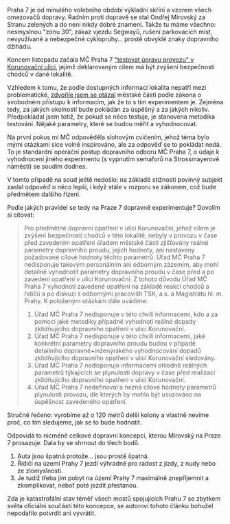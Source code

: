 <!-- dcterms:title = Jak se na Praze 7 dopravně experimentuje -->
<!-- dcterms:abstract = Praha 7 je od minulého volebního období výkladní skříní a vzorem všech omezovačů dopravy. Máme tu všechno: nesmyslnou "zónu 30", zákaz vjezdu Segwayů, rušení parkovacích míst, nevyužívané a nebezpečné cyklopruhy... prostě obvyklé znaky dopravního džihádu. A nejnovější experiment - zúžení v Korunovační ulici. Pojďme se podívat na profesionalismus, s jakým MČ k dopravě přistupuje. -->
<!-- dcterms:creator = Michal Altair Valášek -->
<!-- x4w:pictureUrl = /perex-pictures/20181225-dopravni-experimenty.jpg -->
<!-- x4w:pictureWidth = 150 -->
<!-- x4w:pictureHeight = 150 -->
<!-- x4w:pictureCredits = tanja van den berg-niggendijker via Flickr, CC BY -->
<!-- x4w:coverUrl = /cover-pictures/20181225-dopravni-experimenty.jpg -->
<!-- x4w:coverCredits = Daniel Lobo via Flickr, CC BY -->
<!-- x4w:category = Politika -->
<!-- dcterms:dateAccepted = 2018-12-25 -->

Praha 7 je od minulého volebního období výkladní skříní a vzorem všech omezovačů dopravy. Radním proti dopravě se stal Ondřej Mirovský za Stranu zelených a do není nikdy dobré znamení. Takže tu máme všechno: nesmyslnou "zónu 30", zákaz vjezdu Segwayů, rušení parkovacích míst, nevyužívané a nebezpečné cyklopruhy&hellip; prostě obvyklé znaky dopravního džihádu.

Koncem listopadu začala MČ Praha 7 ["testovat úpravu provozu" v Korunovační ulici](https://www.praha7.cz/v-ulici-korunovacni-se-testuje-uprava-provozu-zvysujici-bezpecnost-chodcu/), jejímž deklarovaným cílem má být zvýšení bezpečnosti chodců v dané lokalitě.

Vzhledem k tomu, že podle dostupných informací lokalita nepatří mezi problematické, [zdvořile jsem se otázal](https://www.infoprovsechny.cz/request/metodika_hodnoceni_uspesnosti_ex) městské části podle zákona o svobodném přístupu k informacím, jak že to s tím experimentem je. Zejména tedy, za jakých okolností bude pokládán za úspěšný a za jakých nikoliv. Předpokládal jsem totiž, že pokud se něco testuje, je stanovena metodika testování. Nějaké parametry, které se budou měřit a vyhodnocovat.

Na první pokus mi MČ odpověděla slohovým cvičením, jehož téma bylo mými otázkami sice volně inspirováno, ale za odpověď se to pokládat nedá. To je standardní operační postup dopravního odboru MČ Praha 7, o údaje k vyhodnocení jiného experimentu (s vypnutím semaforů na Strossmayerově náměstí) se soudím dodnes.

V tomto případě na soud ještě nedošlo: na základě stížnosti povinný subjekt zaslal odpověď o něco lepší, i když stále v rozporu se zákonem, což bude předmětem dalšího řízení.

Podle jakých pravidel se tedy na Praze 7 dopravně experimentuje? Dovolím si citovat:

> Pro předmětné dopravní opatření v ulici Korunovační, jehož cílem je zvýšení bezpečnosti chodců v této lokalitě, nebyly v provozu v čase před zavedením opatření úřadem městské části zjišťovány reálné parametry dopravního proudu, jejich hodnoty, ani nastaveny požadované cílové hodnoty těchto parametrů. Úřad MČ Praha 7 nedisponuje takovým personálním ani odborným zázemím, aby mohl detailně vyhodnotit parametry dopravního proudu v čase před a po zavedení opatření v ulici Korunovační. Z tohoto důvodu Úřad MČ Praha 7 vyhodnotí zavedené opatření na základě reakcí chodců a řidičů a po diskuzi s odbornými pracovišti TSK, a.s. a Magistrátu hl. m. Prahy. K položeným otázkám dále uvádíme:
> 1. Úřad MČ Praha 7 nedisponuje v této chvíli informacemi, kdo a za pomoci jaké metodiky případně vyhodnotí reálné dopady zklidňujícího dopravního opatření v ulici Korunovační.
> 2. Úřad MČ Praha 7 nedisponuje v této chvíli informacemi, jaké konkrétní parametry dopravního proudu budou v případě detailního dopravně+inženýrského vyhodnocování dopadů zklidňujícího dopravního opatření v ulici Korunovační sledovány. 
> 3. Úřad MČ Praha 7 nedisponuje informacemi ohledně reálných parametrů týkajících se plynulosti dopravy v čase před realizací zklidňujícího dopravního opatření v ulici Korunovační. 
> 4. Úřad MČ Praha 7 nedefinoval a nezná cílové hodnoty parametrů plynulosti provozu, dle kterých by mohlo být usuzováno na úspěšnost zavedeného opatření.

Stručně řečeno: vyrobíme až o 120 metrů delší kolony a vlastně nevíme proč, co tím sledujeme, jak se to bude hodnotit.

Odpovídá to nicméně celkové dopravní koncepci, kterou Mirovský na Praze 7 prosazuje. Dala by se shrnout do třech bodů.

1. Auta jsou špatná protože... jsou prostě špatná.
2. Řidiči na území Prahy 7 jezdí výhradně pro radost z jízdy, z nudy nebo ze zlomyslnosti.
3. Je tudíž třeba jim pobyt na území Prahy 7 maximálně znepříjemnit a zkomplikovat, neboť poté jezdit přestanou.

Zda je katastrofální stav téměř všech mostů spojujících Prahu 7 se zbytkem světa oficiální součástí této koncepce, se autorovi tohoto článku bohužel nepodařilo potvrdit ani vyvrátit.
